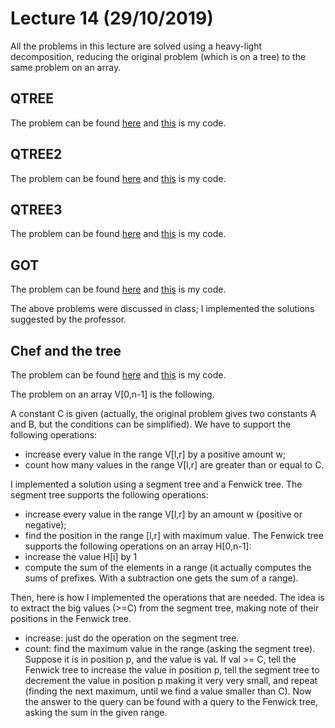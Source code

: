 # Lecture 14 (29/10/2019)

All the problems in this lecture are solved using a heavy-light decomposition, 
reducing the original problem (which is on a tree) to the same problem on an array.

## QTREE
The problem can be found [here](https://www.spoj.com/problems/QTREE/)
and [this](code/qtree.cpp) is my code.


## QTREE2
The problem can be found [here](https://www.spoj.com/problems/QTREE2/)
and [this](code/qtree2.cpp) is my code.


## QTREE3
The problem can be found [here](https://www.spoj.com/problems/QTREE3/)
and [this](code/qtree3.cpp) is my code.


## GOT
The problem can be found [here](https://www.spoj.com/problems/GOT/)
and [this](code/got.cpp) is my code.

The above problems were discussed in class; I implemented the solutions suggested by the professor.


## Chef and the tree
The problem can be found [here](https://www.codechef.com/problems/CHEFTREE)
and [this](code/cheftree.cpp) is my code.

The problem on an array V[0,n-1] is the following.

A constant C is given (actually, the original problem gives two constants A and B, but the conditions can be simplified).
We have to support the following operations:
 - increase every value in the range V[l,r] by a positive amount w;
 - count how many values in the range V[l,r] are greater than or equal to C.

I implemented a solution using a segment tree and a Fenwick tree.
The segment tree supports the following operations:
 - increase every value in the range V[l,r] by an amount w (positive or negative);
 - find the position in the range [l,r] with maximum value.
The Fenwick tree supports the following operations on an array H[0,n-1]:
 - increase the value H[i] by 1
 - compute the sum of the elements in a range (it actually computes the sums of prefixes. With a subtraction one gets the sum of a range).

Then, here is how I implemented the operations that are needed. The idea is to extract the big values (>=C) from the segment tree, making note of their positions in the Fenwick tree.
 - increase: just do the operation on the segment tree.
 - count: find the maximum value in the range (asking the segment tree). Suppose it is in position p, and the value is val.
   If val >= C, tell the Fenwick tree to increase the value in position p, tell the segment tree to decrement the value in position p making it very very small, and repeat (finding the next maximum, until we find a value smaller than C).
   Now the answer to the query can be found with a query to the Fenwick tree, asking the sum in the given range.
   

